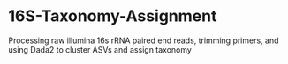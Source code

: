 # 16S-Taxonomy-Assignment
Processing raw illumina 16s rRNA paired end reads, trimming primers, and using Dada2 to cluster ASVs and assign taxonomy
